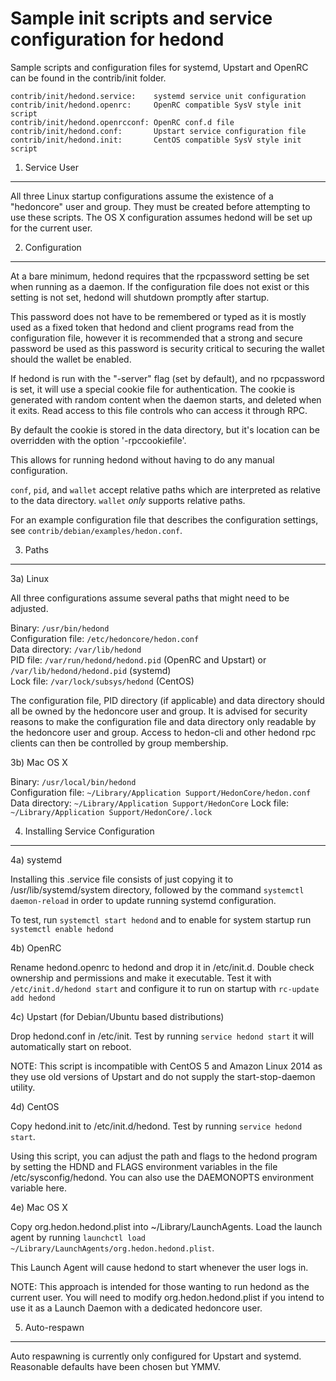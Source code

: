 Sample init scripts and service configuration for hedond
==========================================================

Sample scripts and configuration files for systemd, Upstart and OpenRC
can be found in the contrib/init folder.

    contrib/init/hedond.service:    systemd service unit configuration
    contrib/init/hedond.openrc:     OpenRC compatible SysV style init script
    contrib/init/hedond.openrcconf: OpenRC conf.d file
    contrib/init/hedond.conf:       Upstart service configuration file
    contrib/init/hedond.init:       CentOS compatible SysV style init script

1. Service User
---------------------------------

All three Linux startup configurations assume the existence of a "hedoncore" user
and group.  They must be created before attempting to use these scripts.
The OS X configuration assumes hedond will be set up for the current user.

2. Configuration
---------------------------------

At a bare minimum, hedond requires that the rpcpassword setting be set
when running as a daemon.  If the configuration file does not exist or this
setting is not set, hedond will shutdown promptly after startup.

This password does not have to be remembered or typed as it is mostly used
as a fixed token that hedond and client programs read from the configuration
file, however it is recommended that a strong and secure password be used
as this password is security critical to securing the wallet should the
wallet be enabled.

If hedond is run with the "-server" flag (set by default), and no rpcpassword is set,
it will use a special cookie file for authentication. The cookie is generated with random
content when the daemon starts, and deleted when it exits. Read access to this file
controls who can access it through RPC.

By default the cookie is stored in the data directory, but it's location can be overridden
with the option '-rpccookiefile'.

This allows for running hedond without having to do any manual configuration.

`conf`, `pid`, and `wallet` accept relative paths which are interpreted as
relative to the data directory. `wallet` *only* supports relative paths.

For an example configuration file that describes the configuration settings,
see `contrib/debian/examples/hedon.conf`.

3. Paths
---------------------------------

3a) Linux

All three configurations assume several paths that might need to be adjusted.

Binary:              `/usr/bin/hedond`  
Configuration file:  `/etc/hedoncore/hedon.conf`  
Data directory:      `/var/lib/hedond`  
PID file:            `/var/run/hedond/hedond.pid` (OpenRC and Upstart) or `/var/lib/hedond/hedond.pid` (systemd)  
Lock file:           `/var/lock/subsys/hedond` (CentOS)  

The configuration file, PID directory (if applicable) and data directory
should all be owned by the hedoncore user and group.  It is advised for security
reasons to make the configuration file and data directory only readable by the
hedoncore user and group.  Access to hedon-cli and other hedond rpc clients
can then be controlled by group membership.

3b) Mac OS X

Binary:              `/usr/local/bin/hedond`  
Configuration file:  `~/Library/Application Support/HedonCore/hedon.conf`  
Data directory:      `~/Library/Application Support/HedonCore`
Lock file:           `~/Library/Application Support/HedonCore/.lock`

4. Installing Service Configuration
-----------------------------------

4a) systemd

Installing this .service file consists of just copying it to
/usr/lib/systemd/system directory, followed by the command
`systemctl daemon-reload` in order to update running systemd configuration.

To test, run `systemctl start hedond` and to enable for system startup run
`systemctl enable hedond`

4b) OpenRC

Rename hedond.openrc to hedond and drop it in /etc/init.d.  Double
check ownership and permissions and make it executable.  Test it with
`/etc/init.d/hedond start` and configure it to run on startup with
`rc-update add hedond`

4c) Upstart (for Debian/Ubuntu based distributions)

Drop hedond.conf in /etc/init.  Test by running `service hedond start`
it will automatically start on reboot.

NOTE: This script is incompatible with CentOS 5 and Amazon Linux 2014 as they
use old versions of Upstart and do not supply the start-stop-daemon utility.

4d) CentOS

Copy hedond.init to /etc/init.d/hedond. Test by running `service hedond start`.

Using this script, you can adjust the path and flags to the hedond program by
setting the HDND and FLAGS environment variables in the file
/etc/sysconfig/hedond. You can also use the DAEMONOPTS environment variable here.

4e) Mac OS X

Copy org.hedon.hedond.plist into ~/Library/LaunchAgents. Load the launch agent by
running `launchctl load ~/Library/LaunchAgents/org.hedon.hedond.plist`.

This Launch Agent will cause hedond to start whenever the user logs in.

NOTE: This approach is intended for those wanting to run hedond as the current user.
You will need to modify org.hedon.hedond.plist if you intend to use it as a
Launch Daemon with a dedicated hedoncore user.

5. Auto-respawn
-----------------------------------

Auto respawning is currently only configured for Upstart and systemd.
Reasonable defaults have been chosen but YMMV.

